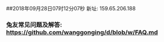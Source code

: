 ##2018年09月28日07时12分07秒 新址: 159.65.206.188
### 兔友常见问题及解答: https://github.com/wanggonging/d/blob/w/FAQ.md
